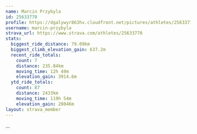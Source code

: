 ```yaml
---
name: Marcin Przybyla
id: 25633770
profile: https://dgalywyr863hv.cloudfront.net/pictures/athletes/25633770/12947173/2/large.jpg
username: marcin-przybyla
strava_url: https://www.strava.com/athletes/25633770
stats:
  biggest_ride_distance: 79.09km
  biggest_climb_elevation_gain: 637.2m
  recent_ride_totals:
    count: 7
    distance: 235.84km
    moving_time: 12h 49m
    elevation_gain: 3914.6m
  ytd_ride_totals:
    count: 87
    distance: 2433km
    moving_time: 119h 54m
    elevation_gain: 20846m
layout: strava_member
--- 
```

...
